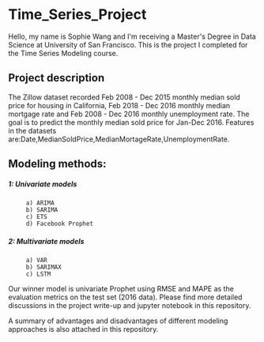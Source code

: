 # Time_Series_Project

Hello, my name is Sophie Wang and I'm receiving a Master's Degree in Data Science at University of San Francisco. This is the project I completed for the Time Series Modeling course.

## Project description 
The Zillow dataset recorded Feb 2008 - Dec 2015 monthly median sold price for housing in California, Feb 2018 - Dec 2016 monthly median mortgage rate and Feb 2008 - Dec 2016 monthly unemployment rate. The goal is to predict the monthly median sold price for Jan-Dec 2016. Features in the datasets are:Date,MedianSoldPrice,MedianMortageRate,UnemploymentRate.

## Modeling methods:
##### 1: Univariate models 
         a) ARIMA
         b) SARIMA
         c) ETS
         d) Facebook Prophet
         
##### 2: Multivariate models
         a) VAR
         b) SARIMAX
         c) LSTM
 

Our winner model is univariate Prophet using RMSE and MAPE as the evaluation metrics on the test set (2016 data). Please find more detailed discussions in the project write-up and jupyter notebook in this repository.

A summary of advantages and disadvantages of different modeling approaches is also attached in this repository.
         




